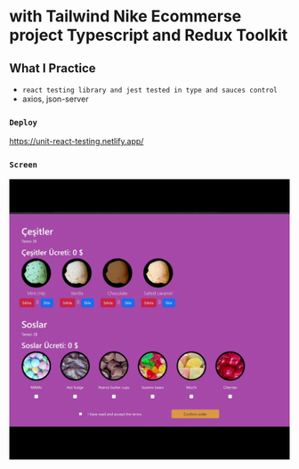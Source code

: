 # with Tailwind  Nike Ecommerse project Typescript and Redux Toolkit

## What I Practice

 - `react testing library and jest tested in type and sauces control `
 - axios, json-server 
 
 ### `Deploy`
 https://unit-react-testing.netlify.app/
  
 
### `Screen` </br>

![](screen.gif)  

